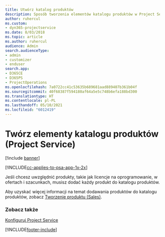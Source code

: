 ```yaml
---
title: Utwórz katalog produktów
description: Sposób tworzenia elementów katalogu produktów w Project Service
author: ruhercul
ms.custom:
- dyn365-projectservice
ms.date: 8/03/2018
ms.topic: article
ms.author: ruhercul
audience: Admin
search.audienceType:
- admin
- customizer
- enduser
search.app:
- D365CE
- D365PS
- ProjectOperations
ms.openlocfilehash: 7a0722cc41c53635b689681aad889407b361b04f
ms.sourcegitcommit: 40f68387f594180af64a5e5c748b6efa188bd300
ms.translationtype: HT
ms.contentlocale: pl-PL
ms.lasthandoff: 05/10/2021
ms.locfileid: "6012419"
---
```

# <a name="create-product-catalog-items-project-service"></a>Twórz elementy katalogu produktów (Project Service)

[!include [banner](../includes/psa-now-project-operations.md)]

[!INCLUDE[cc-applies-to-psa-app-1x-2x](../includes/cc-applies-to-psa-app-1x-2x.md)]

Jeśli chcesz uwzględnić produkty, takie jak licencje na oprogramowanie, w ofertach i szacunkach, musisz dodać każdy produkt do katalogu produktów.  
  
 Aby uzyskać więcej informacji na temat dodawania produktów do katalogu produktów, zobacz [Tworzenie produktu (Sales)](/dynamics365/sales-enterprise/create-product-sales).  
  
### <a name="see-also"></a>Zobacz także  
 [Konfiguruj Project Service](../psa/configure.md)


[!INCLUDE[footer-include](../includes/footer-banner.md)]